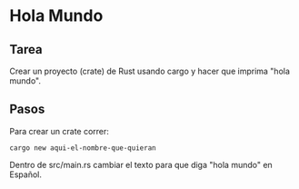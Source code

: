 # Hola Mundo

## Tarea

Crear un proyecto (crate) de Rust usando cargo y hacer que imprima "hola mundo".

## Pasos

Para crear un crate correr:
```
cargo new aqui-el-nombre-que-quieran
```

Dentro de src/main.rs cambiar el texto para que diga "hola mundo" en Español.
